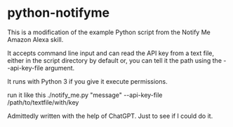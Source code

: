 # python-notifyme
This is a modification of the example Python script from the Notify Me Amazon Alexa skill. 

It accepts command line input and can read the API key from a text file, either in the script directory by default or, you can tell it the path using the --api-key-file argument.

It runs with Python 3 if you give it execute permissions. 

run it like this ./notify_me.py "message" --api-key-file /path/to/textfile/with/key

Admittedly written with the help of ChatGPT. Just to see if I could do it.



